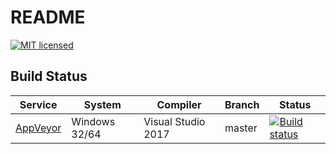 # README #

[![MIT licensed](https://img.shields.io/badge/license-MIT-blue.svg)](LICENSE.md)

## Build Status

| Service | System | Compiler | Branch | Status |
| ------- | ------ | -------- | ------ | ------ |
| [AppVeyor](https://ci.appveyor.com/project/simco50/stdlearnings)| Windows 32/64 | Visual Studio 2017 | master | [![Build status](https://ci.appveyor.com/api/projects/status/onjouvded36kqcyt?svg=true)](https://ci.appveyor.com/project/simco50/stdlearnings)